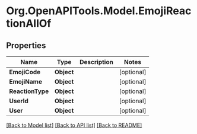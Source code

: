 # Org.OpenAPITools.Model.EmojiReactionAllOf

## Properties

Name | Type | Description | Notes
------------ | ------------- | ------------- | -------------
**EmojiCode** | **Object** |  | [optional] 
**EmojiName** | **Object** |  | [optional] 
**ReactionType** | **Object** |  | [optional] 
**UserId** | **Object** |  | [optional] 
**User** | **Object** |  | [optional] 

[[Back to Model list]](../README.md#documentation-for-models) [[Back to API list]](../README.md#documentation-for-api-endpoints) [[Back to README]](../README.md)

